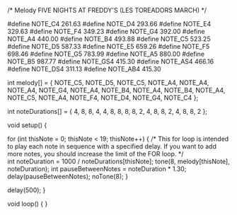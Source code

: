 /*
  Melody FIVE NIGHTS AT FREDDY'S (LES TOREADORS MARCH)
*/

#define NOTE_C4 261.63
#define NOTE_D4 293.66
#define NOTE_E4 329.63
#define NOTE_F4 349.23
#define NOTE_G4 392.00
#define NOTE_A4 440.00
#define NOTE_B4 493.88
#define NOTE_C5 523.25
#define NOTE_D5 587.33
#define NOTE_E5 659.26
#define NOTE_F5 698.46
#define NOTE_G5 783.99
#define NOTE_A5 880.00
#define NOTE_B5 987.77
#define NOTE_GS4 415.30
#define NOTE_AS4 466.16
#define NOTE_DS4 311.13
#define NOTE_AB4 415.30

int melody[] = {
    NOTE_C5, NOTE_D5, NOTE_C5, NOTE_A4,
    NOTE_A4, NOTE_A4, NOTE_G4, NOTE_A4,
    NOTE_B4, NOTE_A4, NOTE_B4, NOTE_A4,
    NOTE_C5, NOTE_A4, NOTE_F4, NOTE_D4,
    NOTE_G4, NOTE_C4
};

int noteDurations[] = {
    4, 8, 8, 4,
    4, 8, 8, 8,
    8, 2, 4, 8,
    8, 2, 4, 8,
    8, 2
};

void setup() {
  
  for (int thisNote = 0; thisNote < 19; thisNote++) {
    /* 
       This for loop is intended to play each note in sequence with a
       specified delay. If you want to add more notes, you should
       increase the limit of the FOR loop.
    */  
    int noteDuration = 1000 / noteDurations[thisNote];
    tone(8, melody[thisNote], noteDuration);
    int pauseBetweenNotes = noteDuration * 1.30;
    delay(pauseBetweenNotes);
    noTone(8);
  }
  
  delay(500); 
}

void loop() {
}
